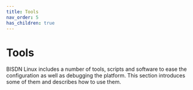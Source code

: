 ```yaml
---
title: Tools
nav_order: 5
has_children: true
---
```


# Tools

BISDN Linux includes a number of tools, scripts and software to ease the
configuration as well as debugging the platform. This section introduces some
of them and describes how to use them.
